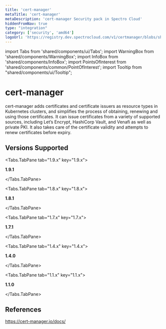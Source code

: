 ```yaml
---
title: 'cert-manager'
metaTitle: 'cert-manager'
metaDescription: 'cert-manager Security pack in Spectro Cloud'
hiddenFromNav: true
type: "integration"
category: ['security', 'amd64']
logoUrl: 'https://registry.dev.spectrocloud.com/v1/certmanager/blobs/sha256:7882e13d7056781a0195ec15e3b9fa5d4b4bb7f8b4e2c32cc5e254e2295c6a16?type=image/png'
---
```


import Tabs from 'shared/components/ui/Tabs';
import WarningBox from 'shared/components/WarningBox';
import InfoBox from 'shared/components/InfoBox';
import PointsOfInterest from 'shared/components/common/PointOfInterest';
import Tooltip from "shared/components/ui/Tooltip";


# cert-manager

cert-manager adds certificates and certificate issuers as resource types in Kubernetes clusters, and simplifies the process of obtaining, renewing and using those certificates. It can issue certificates from a variety of supported sources, including Let’s Encrypt, HashiCorp Vault, and Venafi as well as private PKI. It also takes care of the certificate validity and attempts to renew certificates before expiry.

## Versions Supported

<Tabs>

<Tabs.TabPane tab="1.9.x" key="1.9.x">

**1.9.1**

</Tabs.TabPane>


<Tabs.TabPane tab="1.8.x" key="1.8.x">

**1.8.1**

</Tabs.TabPane>

<Tabs.TabPane tab="1.7.x" key="1.7.x">

**1.7.1**

</Tabs.TabPane>

<Tabs.TabPane tab="1.4.x" key="1.4.x">

**1.4.0**

</Tabs.TabPane>

<Tabs.TabPane tab="1.1.x" key="1.1.x">

**1.1.0**

</Tabs.TabPane>


</Tabs>

## References

https://cert-manager.io/docs/
